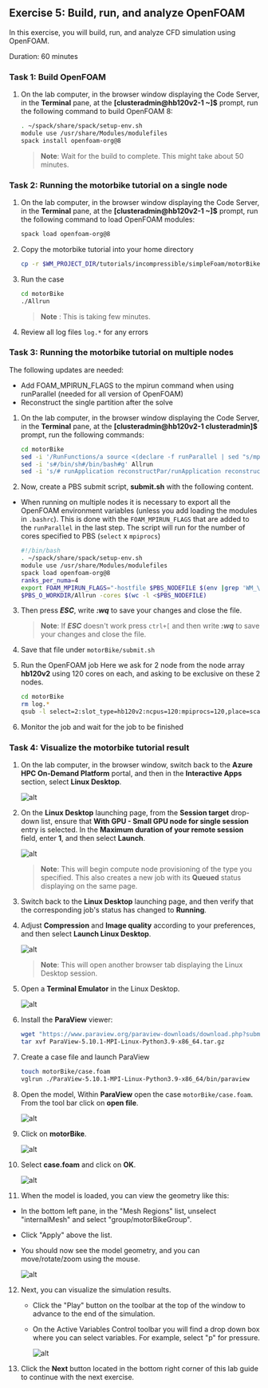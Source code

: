 ## Exercise 5: Build, run, and analyze OpenFOAM

In this exercise, you will build, run, and analyze CFD simulation using OpenFOAM.

Duration: 60 minutes

### Task 1: Build OpenFOAM

1. On the lab computer, in the browser window displaying the Code Server, in the **Terminal** pane, at the **[clusteradmin@hb120v2-1 ~]$**  prompt, run the following command to build OpenFOAM 8:

   ```bash
   . ~/spack/share/spack/setup-env.sh
   module use /usr/share/Modules/modulefiles
   spack install openfoam-org@8
   ```
   > **Note**: Wait for the build to complete. This might take about 50 minutes.

### Task 2: Running the motorbike tutorial on a single node

1. On the lab computer, in the browser window displaying the Code Server, in the **Terminal** pane, at the **[clusteradmin@hb120v2-1 ~]$**  prompt, run the following command to load OpenFOAM modules:
   
   ```bash
   spack load openfoam-org@8
   ```

1. Copy the motorbike tutorial into your home directory

   ```bash
   cp -r $WM_PROJECT_DIR/tutorials/incompressible/simpleFoam/motorBike .
   ```

1. Run the case
   ```bash
   cd motorBike
   ./Allrun
   ```
   > **Note** : This is taking few minutes.

4. Review all log files `log.*` for any errors

### Task 3: Running the motorbike tutorial on multiple nodes

The following updates are needed:

- Add FOAM_MPIRUN_FLAGS to the mpirun command when using runParallel (needed for all version of OpenFOAM)
- Reconstruct the single partition after the solve

1. On the lab computer, in the browser window displaying the Code Server, in the **Terminal** pane, at the **[clusteradmin@hb120v2-1 clusteradmin]$**  prompt, run the following commands:

   ```bash
   cd motorBike
   sed -i '/RunFunctions/a source <(declare -f runParallel | sed "s/mpirun/mpirun \\\$FOAM_MPIRUN_FLAGS/g")' Allrun
   sed -i 's#/bin/sh#/bin/bash#g' Allrun
   sed -i 's/# runApplication reconstructPar/runApplication reconstructPar/g' Allrun
   ```

2. Now, create a PBS submit script, **submit.sh** with the following content.

- When running on multiple nodes it is necessary to export all the OpenFOAM environment variables (unless you add loading the modules in `.bashrc`). This is done with the `FOAM_MPIRUN_FLAGS` that are added to the `runParallel` in the last step. The script will run for the number of cores specified to PBS (`select` x `mpiprocs`)

   ```bash
   #!/bin/bash
   . ~/spack/share/spack/setup-env.sh
   module use /usr/share/Modules/modulefiles
   spack load openfoam-org@8
   ranks_per_numa=4
   export FOAM_MPIRUN_FLAGS="-hostfile $PBS_NODEFILE $(env |grep 'WM_\|FOAM' | cut -d'=' -f1 | sed 's/^/-x /g' | tr '\n' ' ') -x MPI_BUFFER_SIZE --report-bindings --map-by ppr:${ranks_per_numa}:numa"
   $PBS_O_WORKDIR/Allrun -cores $(wc -l <$PBS_NODEFILE)
   ```

3. Then press **_ESC_**, write **_:wq_** to save your changes and close the file.
    
    >**Note**: If **_ESC_** doesn't work press `ctrl+[` and then write **_:wq_** to save your changes and close the file.

4. Save that file under `motorBike/submit.sh`

5. Run the OpenFOAM job
Here we ask for 2 node from the node array **hb120v2** using 120 cores on each, and asking to be exclusive on these 2 nodes.

   ```bash
   cd motorBike
   rm log.*
   qsub -l select=2:slot_type=hb120v2:ncpus=120:mpiprocs=120,place=scatter:excl submit.sh
   ```

6. Monitor the job and wait for the job to be finished

### Task 4: Visualize the motorbike tutorial result

1. On the lab computer, in the browser window, switch back to the **Azure HPC On-Demand Platform** portal, and then in the **Interactive Apps** section, select **Linux Desktop**.

   ![alt](image/EX5-Task4-Step1.png)

2. On the **Linux Desktop** launching page, from the **Session target** drop-down list, ensure that **With GPU - Small GPU node for single session** entry is selected. In the **Maximum duration of your remote session** field, enter **1**,  and then select **Launch**.

   ![alt](image/EX2-Task5-Step12.png)

      > **Note**: This will begin compute node provisioning of the type you specified. This also creates a new job with its **Queued** status displaying on the same page.

3. Switch back to the **Linux Desktop** launching page, and then verify that the corresponding job's status has changed to **Running**.

4. Adjust **Compression** and **Image quality** according to your preferences, and then select **Launch Linux Desktop**.

   ![alt](image/EX2-Task5-Step17.png)
   
   > **Note**: This will open another browser tab displaying the Linux Desktop session.

5. Open a **Terminal Emulator** in the Linux Desktop.

      ![alt](image/EX3-Task5-Step18a.png)

6. Install the **ParaView** viewer:

   ```bash
   wget "https://www.paraview.org/paraview-downloads/download.php?submit=Download&version=v5.10&type=binary&os=Linux&downloadFile=ParaView-5.10.1-MPI-Linux-Python3.9-x86_64.tar.gz" -O ParaView-5.10.1-MPI-Linux-Python3.9-x86_64.tar.gz
   tar xvf ParaView-5.10.1-MPI-Linux-Python3.9-x86_64.tar.gz
   ```

7. Create a case file and launch ParaView

   ```bash
   touch motorBike/case.foam
   vglrun ./ParaView-5.10.1-MPI-Linux-Python3.9-x86_64/bin/paraview
   ```

8. Open the model, Within **ParaView** open the case `motorBike/case.foam`. From the tool bar click on **open file**.

   ![alt](image/EX6-Task4-task2a.png)

9. Click on **motorBike**.

   ![alt](image/EX5-Task4-task8b.png)

10. Select **case.foam** and click on **OK**. 

      ![alt](image/EX5-Task4-task8c.png)

11. When the model is loaded, you can view the geometry like this:
   - In the bottom left pane, in the "Mesh Regions" list, unselect "internalMesh" and select "group/motorBikeGroup".
   - Click "Apply" above the list.
   - You should now see the model geometry, and you can move/rotate/zoom using the mouse.

      ![alt](image/EX5-Task4-step8a.png)


12. Next, you can visualize the simulation results.

      - Click the "Play" button on the toolbar at the top of the window to advance to the end of the simulation.
      - On the Active Variables Control toolbar you will find a drop down box where you can select variables. For example, select "p" for pressure.

        ![alt](image/EX5-Task4-step8b.png)

13. Click the **Next** button located in the bottom right corner of this lab guide to continue with the next exercise.   